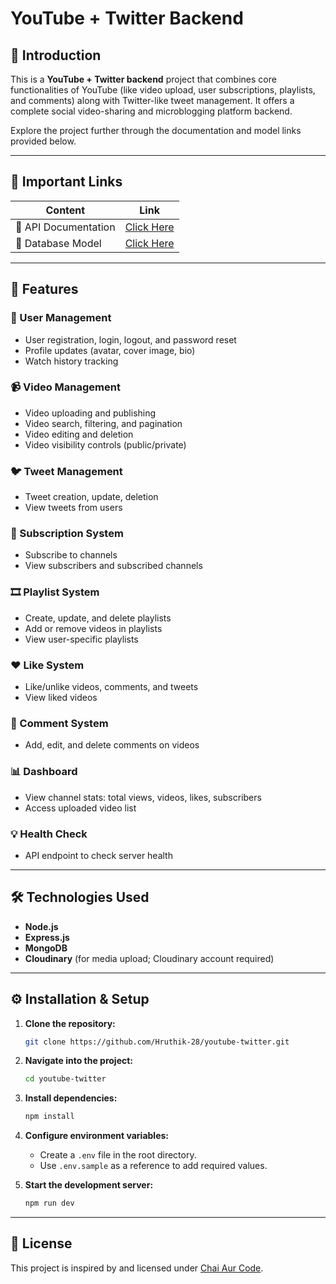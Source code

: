 
# YouTube + Twitter Backend

## 📌 Introduction

This is a **YouTube + Twitter backend** project that combines core functionalities of YouTube (like video upload, user subscriptions, playlists, and comments) along with Twitter-like tweet management. It offers a complete social video-sharing and microblogging platform backend.

Explore the project further through the documentation and model links provided below.

---

## 🔗 Important Links

| Content           | Link                                                                 |
|-------------------|----------------------------------------------------------------------|
| 📄 API Documentation | [Click Here](https://documenter.getpostman.com/view/28570926/2s9YsNdVwW) |
| 🧩 Database Model     | [Click Here](https://app.eraser.io/workspace/YtPqZ1VogxGy1jzIDkzj)       |

---

## 🚀 Features

### 👤 User Management
- User registration, login, logout, and password reset
- Profile updates (avatar, cover image, bio)
- Watch history tracking

### 📹 Video Management
- Video uploading and publishing
- Video search, filtering, and pagination
- Video editing and deletion
- Video visibility controls (public/private)

### 🐦 Tweet Management
- Tweet creation, update, deletion
- View tweets from users

### 🔔 Subscription System
- Subscribe to channels
- View subscribers and subscribed channels

### 🎞 Playlist System
- Create, update, and delete playlists
- Add or remove videos in playlists
- View user-specific playlists

### ❤️ Like System
- Like/unlike videos, comments, and tweets
- View liked videos

### 💬 Comment System
- Add, edit, and delete comments on videos

### 📊 Dashboard
- View channel stats: total views, videos, likes, subscribers
- Access uploaded video list

### 💡 Health Check
- API endpoint to check server health

---

## 🛠️ Technologies Used

- **Node.js**
- **Express.js**
- **MongoDB**
- **Cloudinary** (for media upload; Cloudinary account required)

---

## ⚙️ Installation & Setup

1. **Clone the repository:**
    ```bash
    git clone https://github.com/Hruthik-28/youtube-twitter.git
    ```

2. **Navigate into the project:**
    ```bash
    cd youtube-twitter
    ```

3. **Install dependencies:**
    ```bash
    npm install
    ```

4. **Configure environment variables:**
    - Create a `.env` file in the root directory.
    - Use `.env.sample` as a reference to add required values.

5. **Start the development server:**
    ```bash
    npm run dev
    ```

---


## 📄 License

This project is inspired by and licensed under [Chai Aur Code](https://www.youtube.com/@chaiaurcode).





